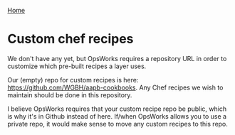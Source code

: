 [Home](./README.md)

# Custom chef recipes

We don't have any yet, but OpsWorks requires a repository URL in order to
customize which pre-built recipes a layer uses.

Our (empty) repo for custom recipes is here: https://github.com/WGBH/aapb-cookbooks.
Any Chef recipes we wish to maintain should be done in this repository.

I believe OpsWorks requires that your custom recipe repo be public, which is why it's
in Github instead of here. If/when OpsWorks allows you to use a private repo,
it would make sense to move any custom recipes to this repo.
